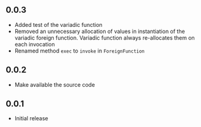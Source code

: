 ## 0.0.3

- Added test of the variadic function
- Removed an unnecessary allocation of values in instantiation of the variadic foreign function. Variadic function always re-allocates them on each invocation
- Renamed method `exec` to `invoke` in `ForeignFunction`

## 0.0.2

- Make available the source code

## 0.0.1

- Initial release

